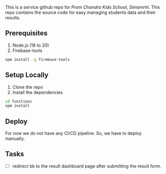This is a service github repo for _Prem Chandra Kids School, Simamrhi_. This repo contains the source code for easy managing students data and their results.

## Prerequisites

1. Node.js (18 to 20)
2. Firebase-tools

```bash
npm install -g firebase-tools
```

## Setup Locally

1. Clone the repo
2. Install the dependencies

```bash
cd functions
npm install
```

## Deploy

For now we do not have any CI/CD pipeline. So, we have to deploy manually.

## Tasks

- [ ] redirect bk to the result dashboard page after submitting the result form.

